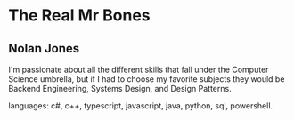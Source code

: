 <h1>The Real Mr Bones</h1>
<h2>Nolan Jones</h2>

I'm passionate about all the different skills that fall under the Computer Science umbrella, but if I had to choose my favorite subjects they would be Backend Engineering, Systems Design, and Design Patterns.

languages: c#, c++, typescript, javascript, java, python, sql, powershell. 
